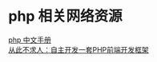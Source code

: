 # php 相关网络资源

[php 中文手册](http://php.net/manual/zh/)  
[从此不求人：自主开发一套PHP前端开发框架](http://edu.csdn.net/course/detail/299/2102?auto_start=0)  
